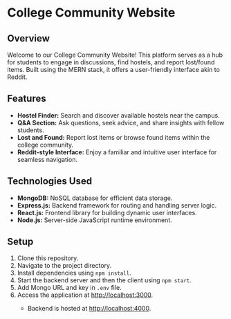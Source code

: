 <h1>College Community Website</h1>

<h2>Overview</h2>

<p>Welcome to our College Community Website! This platform serves as a hub for students to engage in discussions, find hostels, and report lost/found items. Built using the MERN stack, it offers a user-friendly interface akin to Reddit.</p>

<h2>Features</h2>

<ul>
  <li><strong>Hostel Finder:</strong> Search and discover available hostels near the campus.</li>
  <li><strong>Q&A Section:</strong> Ask questions, seek advice, and share insights with fellow students.</li>
  <li><strong>Lost and Found:</strong> Report lost items or browse found items within the college community.</li>
  <li><strong>Reddit-style Interface:</strong> Enjoy a familiar and intuitive user interface for seamless navigation.</li>
</ul>

<h2>Technologies Used</h2>

<ul>
  <li><strong>MongoDB:</strong> NoSQL database for efficient data storage.</li>
  <li><strong>Express.js:</strong> Backend framework for routing and handling server logic.</li>
  <li><strong>React.js:</strong> Frontend library for building dynamic user interfaces.</li>
  <li><strong>Node.js:</strong> Server-side JavaScript runtime environment.</li>
</ul>

<h2>Setup</h2>

<ol>
  <li>Clone this repository.</li>
  <li>Navigate to the project directory.</li>
  <li>Install dependencies using <code>npm install</code>.</li>
  <li>Start the backend server and then the client using <code>npm start</code>.</li>
  <li>Add Mongo URL and key in <code>.env</code> file.</li>
  <li>Access the application at <a href="http://localhost:3000">http://localhost:3000</a>.</li>
  <ul>
    <li>Backend is hosted at <a href="http://localhost:4000">http://localhost:4000</a>.</li>
  </ul>
</ol>
